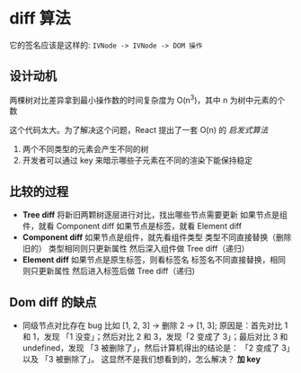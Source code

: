 # diff 算法

它的签名应该是这样的: `IVNode -> IVNode -> DOM 操作`

## 设计动机
两棵树对比差异拿到最小操作数的时间复杂度为 O(n<sup>3</sup>)，其中 n 为树中元素的个数

这个代码太大。为了解决这个问题，React 提出了一套 O(n) 的 *启发式算法*
1. 两个不同类型的元素会产生不同的树
2. 开发者可以通过 key 来暗示哪些子元素在不同的渲染下能保持稳定





## 比较的过程
* **Tree diff**
将新旧两颗树逐层进行对比，找出哪些节点需要更新
如果节点是组件，就看 Component diff
如果节点是标签，就看 Element diff
* **Component diff**
如果节点是组件，就先看组件类型
类型不同直接替换（删除旧的）
类型相同则只更新属性
然后深入组件做 Tree diff（递归）
* **Element diff**
如果节点是原生标签，则看标签名
标签名不同直接替换，相同则只更新属性
然后进入标签后做 Tree diff（递归)



## Dom diff 的缺点

* 同级节点对比存在 bug
比如 [1, 2, 3] -> 删除 2 -> [1, 3];
原因是：首先对比 1 和 1，发现 「1 没变」；然后对比 2 和 3，发现「2 变成了 3」；最后对比 3 和 undefined，发现 「3 被删除了」，然后计算机得出的结论是： 「2 变成了 3」以及 「3 被删除了」。
这显然不是我们想看到的，怎么解决？
**加 key**
